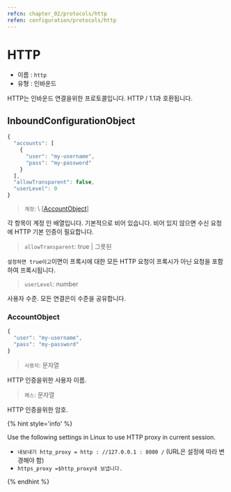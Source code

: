```yaml
---
refcn: chapter_02/protocols/http
refen: configuration/protocols/http
---
```

# HTTP

* 이름 : `http`
* 유형 : 인바운드

HTTP는 인바운드 연결을위한 프로토콜입니다. HTTP / 1.1과 호환됩니다.

## InboundConfigurationObject

```javascript
{
  "accounts": [
    {
      "user": "my-username",
      "pass": "my-password"
    }
  ],
  "allowTransparent": false,
  "userLevel": 0
}
```

> `계정`: \ [[AccountObject](#accountobject)\]

각 항목이 계정 인 배열입니다. 기본적으로 비어 있습니다. 비어 있지 않으면 수신 요청에 HTTP 기본 인증이 필요합니다.

> `allowTransparent`: true | 그릇된

`설정하면 true이고`이면이 프록시에 대한 모든 HTTP 요청이 프록시가 아닌 요청을 포함하여 프록시됩니다.

> `userLevel`: number

사용자 수준. 모든 연결은이 수준을 공유합니다.

### AccountObject

```javascript
{
  "user": "my-username",
  "pass": "my-password"
}
```

> `사용자`: 문자열

HTTP 인증을위한 사용자 이름.

> `패스`: 문자열

HTTP 인증을위한 암호.

{% hint style='info' %}

Use the following settings in Linux to use HTTP proxy in current session.

* `내보내기 http_proxy = http : //127.0.0.1 : 8080 /` (URL은 설정에 따라 변경해야 함)
* `https_proxy =$http_proxy내 보냅니다.`

{% endhint %}